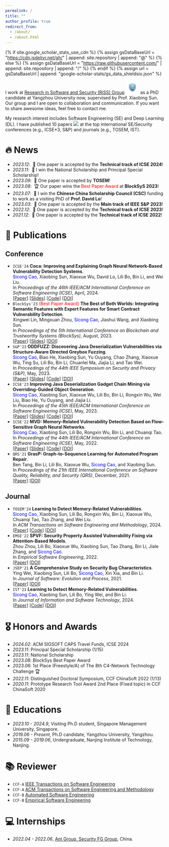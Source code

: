 ```yaml
---
permalink: /
title: ""
author_profile: true
redirect_from: 
  - /about/
  - /about.html
---
```


{% if site.google_scholar_stats_use_cdn %}
{% assign gsDataBaseUrl = "https://cdn.jsdelivr.net/gh/" | append: site.repository | append: "@" %}
{% else %}
{% assign gsDataBaseUrl = "https://raw.githubusercontent.com/" | append: site.repository | append: "/" %}
{% endif %}
{% assign url = gsDataBaseUrl | append: "google-scholar-stats/gs_data_shieldsio.json" %}

<span class='anchor' id='about-me'></span>

I work at [Research in Software and Security (RiSS) Group](http://riss.yzu.edu.cn/) <img src='./images/Riss_LOGO.jpg' style='width: 3em;'> as a PhD candidate at Yangzhou University now, supervised by Prof. Xiaobing Sun. Our group and I are open to collaboration and communication. If you want to share awesome ideas, feel free to contact me.

My research interest includes Software Engineering (SE) and Deep Learning (DL). I have published 10 papers <a href='https://scholar.google.com/citations?user=c-vPF2gAAAAJ'><img src="https://img.shields.io/endpoint?logo=Google%20Scholar&url=https%3A%2F%2Fcdn.jsdelivr.net%2Fgh%2FSicongCao%2Fsicongcao.github.io@google-scholar-stats%2Fgs_data_shieldsio.json&labelColor=f6f6f6&color=9cf&style=flat&label=citations"></a> at the top international SE/Security conferences (e.g., ICSE*3, S&P) and journals (e.g., TOSEM, IST).


# 🔥 News
- *2023.12*: &nbsp;🎉 One paper is accepted by the **Technical track of ICSE 2024**!
- *2023.11*: &nbsp;🎉 I win the National Scholarship and Principal Special Scholarship!
- *2023.09*: &nbsp;🎉 One paper is accepted by **TOSEM**!
- *2023.08*: &nbsp;🏆 Our paper wins the <span style="color:red">Best Paper Award</span> at **BlockSyS 2023**!
- *2023.07*: &nbsp;🎉 I win the **Chinese China Scholarship Council (CSC)** funding to work as a visiting PhD of **Prof. David Lo**!
- *2023.03*: &nbsp;🎉 One paper is accepted by the **Main track of IEEE S&P 2023**!
- *2022.12*: &nbsp;🎉 One paper is accepted by the **Technical track of ICSE 2023**!
- *2021.12*: &nbsp;🎉 One paper is accepted by the **Technical track of ICSE 2022**!

# 📝 Publications
## Conference
- `ICSE'24` **Coca: Improving and Explaining Graph Neural Network-Based Vulnerability Detection Systems**.  
  <span style="color:blue">Sicong Cao</span>, Xiaobing Sun, Xiaoxue Wu, David Lo, Lili Bo, Bin Li, and Wei Liu.  
  In *Proceedings of the 46th IEEE/ACM International Conference on Software Engineering (ICSE)*, April, 2024.  
  [[Paper](https://sicongcao.github.io/publications/ICSE24/ICSE24-Paper.pdf)]
  [[Slides](https://sicongcao.github.io/publications/ICSE24/ICSE24-Slides.pdf)]
  [[Code](https://github.com/CocaVul/Coca)]
  [[DOI](https://arxiv.org/abs/2401.14886)]
- `BlockSys'23` <span style="color:red">(Best Paper Award)</span> **The Best of Both Worlds: Integrating Semantic Features with Expert Features for Smart Contract Vulnerability Detection**.  
  Xingwei Lin, Mingxuan Zhou, <span style="color:blue">Sicong Cao</span>, Jiashui Wang, and Xiaobing Sun.  
  In *Proceedings of the 5th International Conference on Blockchain and Trustworthy Systems (BlockSys)*, August, 2023.  
  [[Paper](https://sicongcao.github.io/publications/BlockSyS23/BlockSyS23-Paper.pdf)]
  [[Slides](https://sicongcao.github.io/publications/BlockSyS23/BlockSys23-Slides.pdf)]
  [[DOI](https://link.springer.com/chapter/10.1007/978-981-99-8104-5_2)]
- `S&P'23` **ODDFUZZ: Discovering Java Deserialization Vulnerabilities via Structure-Aware Directed Greybox Fuzzing**.  
  <span style="color:blue">Sicong Cao</span>, Biao He, Xiaobing Sun, Yu Ouyang, Chao Zhang, Xiaoxue Wu, Ting Su, Lili Bo, Bin Li, Chuanlei Ma, Jiajia Li, and Tao Wei.  
  In *Proceedings of the 44th IEEE Symposium on Security and Privacy (S&P)*, May, 2023.  
  [[Paper](https://sicongcao.github.io/publications/S&P23/SP23-Paper.pdf)]
  [[Slides](https://sicongcao.github.io/publications/S&P23/SP23-Slides.pdf)]
  [[Code](https://github.com/ODDFuzz/ODDFuzz)]
  [[DOI](https://ieeexplore.ieee.org/document/10179377)]
- `ICSE'23` **Improving Java Deserialization Gadget Chain Mining via Overriding-Guided Object Generation**.  
  <span style="color:blue">Sicong Cao</span>, Xiaobing Sun, Xiaoxue Wu, Lili Bo, Bin Li, Rongxin Wu, Wei Liu, Biao He, Yu Ouyang, and Jiajia Li.  
  In *Proceedings of the 45th IEEE/ACM International Conference on Software Engineering (ICSE)*, May, 2023.  
  [[Paper](https://sicongcao.github.io/publications/ICSE23/ICSE23-Paper.pdf)]
  [[Slides](https://sicongcao.github.io/publications/ICSE23/ICSE23-Slides.pdf)]
  [[Code](https://github.com/GCMiner/GCMiner)]
  [[DOI](https://ieeexplore.ieee.org/document/10172888)]
- `ICSE'22` **MVD: Memory-Related Vulnerability Detection Based on Flow-Sensitive Graph Neural Networks**.  
  <span style="color:blue">Sicong Cao</span>, Xiaobing Sun, Lili Bo, Rongxin Wu, Bin Li, and Chuanqi Tao.  
  In *Proceedings of the 44th IEEE/ACM International Conference on Software Engineering (ICSE)*, May, 2022.  
  [[Paper](https://sicongcao.github.io/publications/ICSE22/ICSE22-Paper.pdf)]
  [[Slides](https://sicongcao.github.io/publications/ICSE22/ICSE22-Slides.pdf)]
  [[Code](https://github.com/MVDetection/MVD)]
  [[DOI](https://dl.acm.org/doi/10.1145/3510003.3510219)]
- `QRS'21` **GrasP: Graph-to-Sequence Learning for Automated Program Repair**.  
  Ben Tang, Bin Li, Lili Bo, Xiaoxue Wu, <span style="color:blue">Sicong Cao</span>, and Xiaobing Sun.  
  In *Proceedings of the 21th IEEE International Conference on Software Quality, Reliability, and Security (QRS)*, December, 2021.  
  [[Paper](https://sicongcao.github.io/publications/QRS21/QRS21-Paper.pdf)]
  [[DOI](https://ieeexplore.ieee.org/document/9724652/)]

## Journal
- `TOSEM'24` **Learning to Detect Memory-Related Vulnerabilities**.  
  <span style="color:blue">Sicong Cao</span>, Xiaobing Sun, Lili Bo, Rongxin Wu, Bin Li, Xiaoxue Wu, Chuanqi Tao, Tao Zhang, and Wei Liu.  
  In *ACM Transactions on Software Engineering and Methodology*, 2024.  
  [[Paper](https://sicongcao.github.io/publications/TOSEM24/TOSEM24-Paper.pdf)]
  [[Code](https://github.com/SicongCao/MemoryVul)]
  [[DOI](https://dl.acm.org/doi/abs/10.1145/3624744)]
- `EMSE'22` **SPVF: Security Property Assisted Vulnerability Fixing via Attention-Based Models**.  
  Zhou Zhou, Lili Bo, Xiaoxue Wu, Xiaobing Sun, Tao Zhang, Bin Li, Jiale Zhang, and <span style="color:blue">Sicong Cao</span>.  
  In *Empirical Software Engineering*, 2022.  
  [[Paper](https://sicongcao.github.io/publications/EMSE22/EMSE22-Paper.pdf)]
  [[DOI](https://link.springer.com/article/10.1007/s10664-022-10216-4)]
- `JSEP'21` **A Comprehensive Study on Security Bug Characteristics**.  
  Ying Wei, Xiaobing Sun, Lili Bo, <span style="color:blue">Sicong Cao</span>, Xin Xia, and Bin Li.  
  In *Journal of Software: Evolution and Process*, 2021.  
  [[Paper](https://sicongcao.github.io/publications/JSEP21/JSEP21-Paper.pdf)]
  [[DOI](https://onlinelibrary.wiley.com/doi/10.1002/smr.2376)]
- `IST'21` **Learning to Detect Memory-Related Vulnerabilities**.  
  <span style="color:blue">Sicong Cao</span>, Xiaobing Sun, Lili Bo, Ying Wei, and Bin Li.  
  In *Journal of Information and Software Technology*, 2024.  
  [[Paper](https://sicongcao.github.io/publications/IST21/IST21-Paper.pdf)]
  [[Code](https://github.com/SicongCao/BGNN4VD)]
  [[DOI](https://www.sciencedirect.com/science/article/abs/pii/S0950584921000586?via%3Dihub)]

# 🎖 Honors and Awards
- *2024.02*: ACM SIGSOFT CAPS Travel Funds, ICSE 2024
- *2023.11*: Principal Special Scholarship (1/15)
- *2023.11*: National Scholarship
- *2023.08*: BlockSys Best Paper Award
- *2023.06*: 1st Place (Freestyle/A) of The 8th C4-Network Technology Challenge 🏆
- *2022.11*: Distinguished Doctoral Symposium, CCF ChinaSoft 2022 (1/13)
- *2020.11*: Prototype Research Tool Award 2nd Place (Fixed topic) in CCF ChinaSoft 2020
  
# 📖 Educations
- *2023.10 - 2024.9*, Visiting Ph.D student, Singapore Management University, Singapore.
- *2019.06 - Present*, Ph.D candidate, Yangzhou University, Yangzhou.
- *2015.09 - 2019.06*, Undergraduate, Nanjing Institute of Technology, Nanjing.

# 📚 Reviewer
- ``CCF-A`` [IEEE Transactions on Software Engineering](https://ieeexplore.ieee.org/xpl/RecentIssue.jsp?punumber=32)
- ``CCF-A`` [ACM Transactions on Software Engineering and Methodology](https://dl.acm.org/journal/tosem)
- ``CCF-B`` [Automated Software Engineering](https://link.springer.com/journal/10515)
- ``CCF-B`` [Empirical Software Engineering](https://link.springer.com/journal/10664)

# 💻 Internships
- *2022.04 - 2022.06*, [Ant Group, Security FG Group](https://www.antgroup.com/), China.
